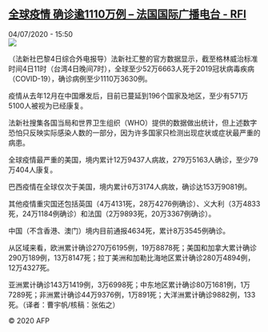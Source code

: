 <!--1593874600000-->
[全球疫情  确诊逾1110万例 – 法国国际广播电台 - RFI](http://www.rfi.fr//cn/contenu/20200704-%E5%85%A8%E7%90%83%E7%96%AB%E6%83%85-%E7%A1%AE%E8%AF%8A%E9%80%BE1110%E4%B8%87%E4%BE%8B)
------

<div>04/07/2020 - 15:50</div><img src="https://s.rfi.fr/media/display/335700e4-be04-11ea-b9e7-005056bf87d6/w:310/p:16x9/int0009b.200704215002.jpg"><div class="t-content__body u-clearfix"><div class="m-interstitial"></div><p>（法新社巴黎4日综合外电报导）法新社汇整的官方数据显示，截至格林威治标准时间4日11时（台湾4日晚间7时），全球至少52万6663人死于2019冠状病毒疾病（COVID-19），确诊病例至少1110万3630例。</p><p>    疫情从去年12月在中国爆发后，目前已蔓延到196个国家及地区，至少有571万5100人被视为已经康复。</p><p>    法新社搜集各国当局和世界卫生组织（WHO）提供的数据做出统计，但上述数字恐怕只反映实际感染人数的一部分，因为许多国家只检测出现症状或症状最严重的病患。</p><p>    全球疫情最严重的美国，境内累计12万9437人病故，279万5163人确诊，至少79万404人康复。</p><p>    巴西疫情在全球仅次于美国，境内累计6万3174人病故，确诊达153万9081例。</p><p>    其他疫情重灾国还包括英国（4万4131死，28万4276例确诊）、义大利（3万4833死，24万1184例确诊）和法国（2万9893死，20万3367例确诊）。</p><p>    中国（不含香港、澳门）境内目前通报4634死，累计8万3545例确诊。</p><p>    从区域来看，欧洲累计确诊270万6195例，19万8878死；美国和加拿大累计确诊290万189例，13万8147死；拉丁美洲和加勒比海地区累计确诊280万4894例，12万4327死。</p><p>    亚洲累计确诊143万1419例，3万6998死；中东地区累计确诊80万1681例，1万7289死；非洲累计确诊44万9376例，1万891死；大洋洲累计确诊9882例，133死。（译者：曹宇帆/核稿：张佑之）</p><p class="t-copyright">© 2020 AFP</p>        </div>
